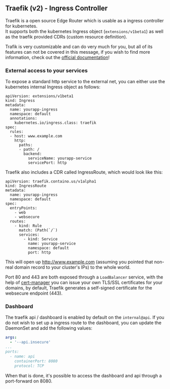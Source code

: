 ## Traefik (v2) - Ingress Controller

Traefik is a open source Edge Router which is usable as a ingress controller for kubernetes.  
It supports both the kubernetes Ingress object (`extensions/v1beta1`) as well as the traefik provided CDRs (custom resource definition).

Trafik is very customizable and can do very much for you, but all of its features can not be covered in this message,
if you wish to find more information, check out the [official documentation](https://doc.traefik.io/traefik/)!

### External access to your services

To expose a standard http service to the external net, you can either use the kubernetes internal Ingress object as follows:

```
apiVersion: extensions/v1beta1
kind: Ingress
metadata:
  name: yourapp-ingress
  namespace: default
  annotations:
    kubernetes.io/ingress.class: traefik
spec:
  rules:
  - host: www.example.com
    http:
      paths:
      - path: /
        backend:
          serviceName: yourapp-service
          servicePort: http
```

Traefik also includes a CDR called IngressRoute, which would look like this:

```
apiVersion: traefik.containo.us/v1alpha1
kind: IngressRoute
metadata:
  name: yourapp-ingress
  namespace: default
spec:
  entryPoints:
    - web
    - websecure
  routes:
    - kind: Rule
      match: (Path(`/`)
      services:
        - kind: Service
          name: yourapp-service
          namespace: default
          port: http
```

This will open up http://www.example.com (assuming you pointed that non-real domain record to your cluster's IPs) to the whole world.


Port 80 and 443 are both exposed through a `LoadBalancer` service, with the help of [cert-manager](https://cert-manager.io/) you can
issue your own TLS/SSL certificates for your domains, by default, Traefik generates a self-signed certificate for the
websecure endpoint (443). 

### Dashboard

The traefik api / dashboard is enabled by default on the `internal@api`. If you do not wish to set up a ingress route to
the dashboard, you can update the DaemonSet and add the following values:

```yaml
args:
  - '--api.insecure'
...
ports:
  - name: api
    containerPort: 8080
    protocol: TCP
```

When that is done, it's possible to access the dashboard and api through a port-forward on 8080.
